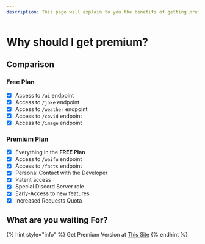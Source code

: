 ```yaml
---
description: This page will explain to you the benefits of getting premium version
---
```


# Why should I get premium?

## Comparison 

### Free Plan

* [x] Access to `/ai` endpoint
* [x] Access to `/joke` endpoint
* [x] Access to `/weather` endpoint
* [x] Access to `/covid` endpoint
* [x] Access to `/image` endpoint

### Premium Plan

* [x] Everything in the **FREE Plan**
* [x] Access to `/waifu` endpoint
* [x] Access to `/facts` endpoint
* [x] Personal Contact with the Developer
* [x] Patent access
* [x] Special Discord Server role
* [x] Early-Access to new features
* [x] Increased Requests Quota  

## What are you waiting For?

{% hint style="info" %}
Get Premium Version at [This Site](https://u.pgamerx.com/premium)
{% endhint %}

